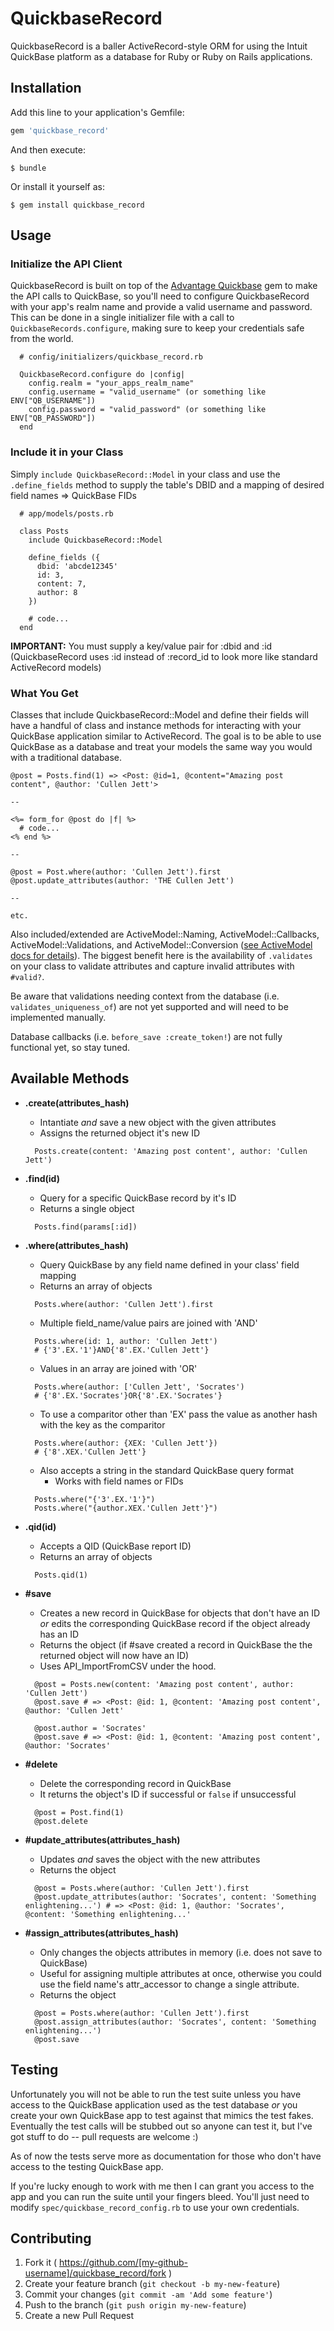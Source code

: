 # QuickbaseRecord

QuickbaseRecord is a baller ActiveRecord-style ORM for using the Intuit QuickBase platform as a database for Ruby or Ruby on Rails applications.

## Installation

Add this line to your application's Gemfile:

```ruby
gem 'quickbase_record'
```

And then execute:

    $ bundle

Or install it yourself as:

    $ gem install quickbase_record

## Usage

### Initialize the API Client
QuickbaseRecord is built on top of the [Advantage Quickbase](https://github.com/AdvantageIntegratedSolutions/Quickbase-Gem) gem to make the API calls to QuickBase, so you'll need to configure QuickbaseRecord with your app's realm name and provide a valid username and password. This can be done in a single initializer file with a call to `QuickbaseRecords.configure`, making sure to keep your credentials safe from the world.

```
  # config/initializers/quickbase_record.rb

  QuickbaseRecord.configure do |config|
    config.realm = "your_apps_realm_name"
    config.username = "valid_username" (or something like ENV["QB_USERNAME"])
    config.password = "valid_password" (or something like ENV["QB_PASSWORD"])
  end
```

### Include it in your Class
Simply `include QuickbaseRecord::Model` in your class and use the `.define_fields` method to supply the table's DBID and a mapping of desired field names => QuickBase FIDs

```
  # app/models/posts.rb

  class Posts
    include QuickbaseRecord::Model

    define_fields ({
      dbid: 'abcde12345'
      id: 3,
      content: 7,
      author: 8
    })

    # code...
  end
```
**IMPORTANT:** You must supply a key/value pair for :dbid and :id (QuickbaseRecord uses :id instead of :record_id to look more like standard ActiveRecord models)

### What You Get
Classes that include QuickbaseRecord::Model and define their fields will have a handful of class and instance methods for interacting with your QuickBase application similar to ActiveRecord. The goal is to be able to use QuickBase as a database and treat your models the same way you would with a traditional database.

```
@post = Posts.find(1) => <Post: @id=1, @content="Amazing post content", @author: 'Cullen Jett'>

--

<%= form_for @post do |f| %>
  # code...
<% end %>

--

@post = Post.where(author: 'Cullen Jett').first
@post.update_attributes(author: 'THE Cullen Jett')

--

etc.
```


Also included/extended are ActiveModel::Naming, ActiveModel::Callbacks, ActiveModel::Validations, and ActiveModel::Conversion ([see ActiveModel docs for details](https://github.com/rails/rails/tree/master/activemodel/lib/active_model)). The biggest benefit here is the availability of `.validates` on your class to validate attributes and capture invalid attributes with `#valid?`.

Be aware that validations needing context from the database (i.e. `validates_uniqueness_of`) are not yet supported and will need to be implemented manually.

Database callbacks (i.e. `before_save :create_token!`) are not fully functional yet, so stay tuned.

## Available Methods
  * **.create(attributes_hash)**
    - Intantiate *and* save a new object with the given attributes
    - Assigns the returned object it's new ID
    ```
      Posts.create(content: 'Amazing post content', author: 'Cullen Jett')
    ```

  * **.find(id)**
    - Query for a specific QuickBase record by it's ID
    - Returns a single object
    ```
      Posts.find(params[:id])
    ```

  * **.where(attributes_hash)**
    - Query QuickBase by any field name defined in your class' field mapping
    - Returns an array of objects
    ```
      Posts.where(author: 'Cullen Jett').first
    ```

    - Multiple field_name/value pairs are joined with 'AND'
    ```
      Posts.where(id: 1, author: 'Cullen Jett')
      # {'3'.EX.'1'}AND{'8'.EX.'Cullen Jett'}
    ```

    - Values in an array are joined with 'OR'
    ```
      Posts.where(author: ['Cullen Jett', 'Socrates')
      # {'8'.EX.'Socrates'}OR{'8'.EX.'Socrates'}
    ```

    - To use a comparitor other than 'EX' pass the value as another hash with the key as the comparitor
    ```
      Posts.where(author: {XEX: 'Cullen Jett'})
      # {'8'.XEX.'Cullen Jett'}
    ```

    - Also accepts a string in the standard QuickBase query format
      * Works with field names or FIDs
    ```
      Posts.where("{'3'.EX.'1'}")
      Posts.where("{author.XEX.'Cullen Jett'}")
    ```

  * **.qid(id)**
    - Accepts a QID (QuickBase report ID)
    - Returns an array of objects
    ```
      Posts.qid(1)
    ```

  * **#save**
    - Creates a new record in QuickBase for objects that don't have an ID *or* edits the corresponding QuickBase record if the object already has an ID
    - Returns the object (if #save created a record in QuickBase the the returned object will now have an ID)
    - Uses API_ImportFromCSV under the hood.
    ```
      @post = Posts.new(content: 'Amazing post content', author: 'Cullen Jett')
      @post.save # => <Post: @id: 1, @content: 'Amazing post content', @author: 'Cullen Jett'

      @post.author = 'Socrates'
      @post.save # => <Post: @id: 1, @content: 'Amazing post content', @author: 'Socrates'
    ```

  * **#delete**
    - Delete the corresponding record in QuickBase
    - It returns the object's ID if successful or `false` if unsuccessful
    ```
      @post = Post.find(1)
      @post.delete
    ```

  * **#update_attributes(attributes_hash)**
    - Updates *and* saves the object with the new attributes
    - Returns the object
    ```
      @post = Posts.where(author: 'Cullen Jett').first
      @post.update_attributes(author: 'Socrates', content: 'Something enlightening...') # => <Post: @id: 1, @author: 'Socrates', @content: 'Something enlightening...'
    ```

  * **#assign_attributes(attributes_hash)**
    - Only changes the objects attributes in memory (i.e. does not save to QuickBase)
    - Useful for assigning multiple attributes at once, otherwise you could use the field name's attr_accessor to change a single attribute.
    - Returns the object
    ```
      @post = Posts.where(author: 'Cullen Jett').first
      @post.assign_attributes(author: 'Socrates', content: 'Something enlightening...')
      @post.save
    ```

## Testing
Unfortunately you will not be able to run the test suite unless you have access to the QuickBase application used as the test database *or* you create your own QuickBase app to test against that mimics the test fakes. Eventually the test calls will be stubbed out so anyone can test it, but I've got stuff to do -- pull requests are welcome :)

As of now the tests serve more as documentation for those who don't have access to the testing QuickBase app.

If you're lucky enough to work with me then I can grant you access to the app and you can run the suite until your fingers bleed. You'll just need to modify `spec/quickbase_record_config.rb` to use your own credentials.

## Contributing

1. Fork it ( https://github.com/[my-github-username]/quickbase_record/fork )
2. Create your feature branch (`git checkout -b my-new-feature`)
3. Commit your changes (`git commit -am 'Add some feature'`)
4. Push to the branch (`git push origin my-new-feature`)
5. Create a new Pull Request
